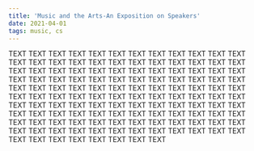 ```yaml
---
title: 'Music and the Arts-An Exposition on Speakers'
date: 2021-04-01
tags: music, cs
---
```


TEXT TEXT TEXT TEXT TEXT TEXT TEXT TEXT TEXT TEXT TEXT TEXT TEXT TEXT TEXT TEXT 
TEXT TEXT TEXT TEXT TEXT TEXT TEXT TEXT TEXT TEXT TEXT TEXT TEXT TEXT TEXT TEXT 
TEXT TEXT TEXT TEXT TEXT TEXT TEXT TEXT TEXT TEXT TEXT TEXT TEXT TEXT TEXT TEXT 
TEXT TEXT TEXT TEXT TEXT TEXT TEXT TEXT TEXT TEXT TEXT TEXT TEXT TEXT TEXT TEXT 
TEXT TEXT TEXT TEXT TEXT TEXT TEXT TEXT TEXT TEXT TEXT TEXT TEXT TEXT TEXT TEXT 
TEXT TEXT TEXT TEXT TEXT TEXT TEXT TEXT TEXT TEXT TEXT TEXT TEXT TEXT TEXT TEXT 
TEXT TEXT TEXT TEXT TEXT TEXT TEXT TEXT TEXT TEXT TEXT TEXT TEXT TEXT TEXT TEXT 
TEXT TEXT TEXT TEXT TEXT TEXT TEXT TEXT TEXT TEXT TEXT TEXT TEXT TEXT TEXT TEXT 
